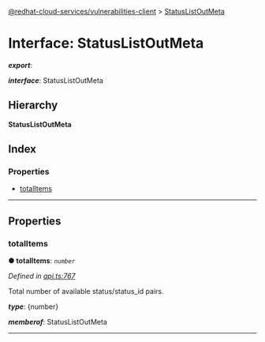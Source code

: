 [@redhat-cloud-services/vulnerabilities-client](../README.md) > [StatusListOutMeta](../interfaces/statuslistoutmeta.md)

# Interface: StatusListOutMeta

*__export__*: 

*__interface__*: StatusListOutMeta

## Hierarchy

**StatusListOutMeta**

## Index

### Properties

* [totalItems](statuslistoutmeta.md#totalitems)

---

## Properties

<a id="totalitems"></a>

###  totalItems

**● totalItems**: *`number`*

*Defined in [api.ts:767](https://github.com/RedHatInsights/javascript-clients/blob/master/packages/vulnerabilities/api.ts#L767)*

Total number of available status/status\_id pairs.

*__type__*: {number}

*__memberof__*: StatusListOutMeta

___


